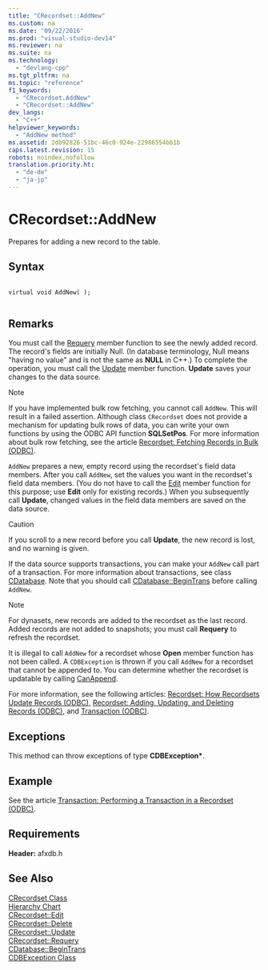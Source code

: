 ```yaml
---
title: "CRecordset::AddNew"
ms.custom: na
ms.date: "09/22/2016"
ms.prod: "visual-studio-dev14"
ms.reviewer: na
ms.suite: na
ms.technology: 
  - "devlang-cpp"
ms.tgt_pltfrm: na
ms.topic: "reference"
f1_keywords: 
  - "CRecordset.AddNew"
  - "CRecordset::AddNew"
dev_langs: 
  - "C++"
helpviewer_keywords: 
  - "AddNew method"
ms.assetid: 2db92826-51bc-46c0-924e-22986554bb1b
caps.latest.revision: 15
robots: noindex,nofollow
translation.priority.ht: 
  - "de-de"
  - "ja-jp"
---
```

# CRecordset::AddNew
Prepares for adding a new record to the table.  
  
## Syntax  
  
```  
  
virtual void AddNew( );  
  
```  
  
## Remarks  
 You must call the [Requery](../vs140/crecordset--requery.md) member function to see the newly added record. The record's fields are initially Null. (In database terminology, Null means "having no value" and is not the same as **NULL** in C++.) To complete the operation, you must call the [Update](../vs140/crecordset--update.md) member function. **Update** saves your changes to the data source.  
  
> [!NOTE]
>  If you have implemented bulk row fetching, you cannot call `AddNew`. This will result in a failed assertion. Although class `CRecordset` does not provide a mechanism for updating bulk rows of data, you can write your own functions by using the ODBC API function **SQLSetPos**. For more information about bulk row fetching, see the article [Recordset: Fetching Records in Bulk (ODBC)](../vs140/recordset--fetching-records-in-bulk--odbc-.md).  
  
 `AddNew` prepares a new, empty record using the recordset's field data members. After you call `AddNew`, set the values you want in the recordset's field data members. (You do not have to call the [Edit](../vs140/crecordset--edit.md) member function for this purpose; use **Edit** only for existing records.) When you subsequently call **Update**, changed values in the field data members are saved on the data source.  
  
> [!CAUTION]
>  If you scroll to a new record before you call **Update**, the new record is lost, and no warning is given.  
  
 If the data source supports transactions, you can make your `AddNew` call part of a transaction. For more information about transactions, see class [CDatabase](../vs140/cdatabase-class.md). Note that you should call [CDatabase::BeginTrans](../vs140/cdatabase--begintrans.md) before calling `AddNew`.  
  
> [!NOTE]
>  For dynasets, new records are added to the recordset as the last record. Added records are not added to snapshots; you must call **Requery** to refresh the recordset.  
  
 It is illegal to call `AddNew` for a recordset whose **Open** member function has not been called. A `CDBException` is thrown if you call `AddNew` for a recordset that cannot be appended to. You can determine whether the recordset is updatable by calling [CanAppend](../vs140/crecordset--canappend.md).  
  
 For more information, see the following articles: [Recordset: How Recordsets Update Records (ODBC)](../vs140/recordset--how-recordsets-update-records--odbc-.md), [Recordset: Adding, Updating, and Deleting Records (ODBC)](../vs140/recordset--adding--updating--and-deleting-records--odbc-.md), and [Transaction (ODBC)](../vs140/transaction--odbc-.md).  
  
## Exceptions  
 This method can throw exceptions of type **CDBException\***.  
  
## Example  
 See the article [Transaction: Performing a Transaction in a Recordset (ODBC)](../vs140/transaction--performing-a-transaction-in-a-recordset--odbc-.md).  
  
## Requirements  
 **Header:** afxdb.h  
  
## See Also  
 [CRecordset Class](../vs140/crecordset-class.md)   
 [Hierarchy Chart](../vs140/hierarchy-chart.md)   
 [CRecordset::Edit](../vs140/crecordset--edit.md)   
 [CRecordset::Delete](../vs140/crecordset--delete.md)   
 [CRecordset::Update](../vs140/crecordset--update.md)   
 [CRecordset::Requery](../vs140/crecordset--requery.md)   
 [CDatabase::BeginTrans](../vs140/cdatabase--begintrans.md)   
 [CDBException Class](../vs140/cdbexception-class.md)